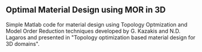 ## Optimal Material Design using MOR in 3D

Simple Matlab code for material design using Topology Optmization and Model Order Reduction techniques developed by G. Kazakis and N.D. Lagaros
and presented in "Topology optimization based material design for 3D domains".
